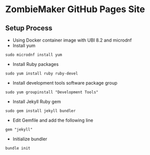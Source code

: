 # ZombieMaker GitHub Pages Site

## Setup Process

* Using Docker container image with UBI 8.2 and microdnf
* Install yum
```
sudo microdnf install yum
```

* Install Ruby packages
```
sudo yum install ruby ruby-devel 
```

* Install development tools software package group
```
sudo yum groupinstall "Development Tools"
```

* Install Jekyll Ruby gem
```
sudo gem install jekyll bundler
```

* Edit Gemfile and add the following line
```
gem "jekyll"
```

* Initialize bundler
```
bundle init
```